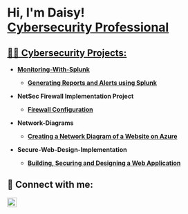 <h1>Hi, I'm Daisy! <br/><ahref="https://github.com/DaisyDurand"></a> 
<a href="https://www.linkedin.com/in/daisy-durand/">Cybersecurity Professional
</h1>

<h2>👨‍💻 Cybersecurity Projects:</h2>

- <b>Monitoring-With-Splunk<b/>
  - [Generating Reports and Alerts using Splunk](https://github.com/DaisyDurand/Monitoring-With-Splunk)

- <b>NetSec Firewall Implementation Project</b>
  - [Firewall Configuration](https://github.com/DaisyDurand/Network-Security)
    
- <b>Network-Diagrams</b>
  - [Creating a Network Diagram of a Website on Azure](https://github.com/DaisyDurand/Network-Diagram)
    
- <b>Secure-Web-Design-Implementation</b>
  - [Building, Securing and Designing a Web Application](https://github.com/DaisyDurand/Secure-Web-Design-Implementation)

<h2> 🤳 Connect with me:</h2>

[<img align="left" alt="daisy-durand | LinkedIn" width="22px" src="https://github.com/DaisyDurand/Network-Security/assets/147094227/f492a5ec-32ca-4b72-aebc-f36c2a310c42" />][linkedin]

[linkedin]: https://www.linkedin.com/in/daisy-durand/
